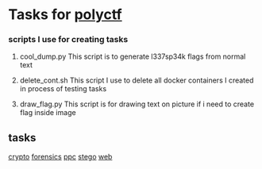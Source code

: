 # Tasks for [polyctf](https://polyctf.ru/)

### scripts I use for creating tasks
1. cool_dump.py
This script is to generate l337sp34k flags from normal text

2. delete_cont.sh
This script I use to delete all docker containers I created in process of testing tasks

3. draw_flag.py
This script is for drawing text on picture if i need to create flag inside image

## tasks
[crypto](./crypto)
[forensics](./forensics)
[ppc](./ppc)
[stego](./stego)
[web](./web)
